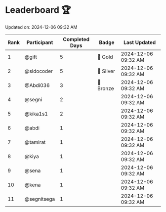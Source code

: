# Leaderboard 🏆

Updated on: 2024-12-06 09:32 AM

| Rank | Participant       | Completed Days | Badge      | Last Updated         |
|------|-------------------|----------------|------------|----------------------|
| 1    | @gift             | 5              | 🏅 Gold     | 2024-12-06 09:32 AM |
| 2    | @sidocoder        | 5              | 🥈 Silver   | 2024-12-06 09:32 AM |
| 3    | @Abdi036          | 3              | 🥉 Bronze   | 2024-12-06 09:32 AM |
| 4    | @segni            | 2              |            | 2024-12-06 09:32 AM |
| 5    | @kika1s1          | 2              |            | 2024-12-06 09:32 AM |
| 6    | @abdi             | 1              |            | 2024-12-06 09:32 AM |
| 7    | @tamirat          | 1              |            | 2024-12-06 09:32 AM |
| 8    | @kiya             | 1              |            | 2024-12-06 09:32 AM |
| 9    | @sena             | 1              |            | 2024-12-06 09:32 AM |
| 10   | @kena             | 1              |            | 2024-12-06 09:32 AM |
| 11   | @segnitsega       | 1              |            | 2024-12-06 09:32 AM |
